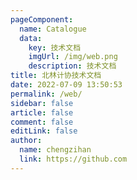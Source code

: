 ```yaml
---
pageComponent:
  name: Catalogue
  data:
    key: 技术文档
    imgUrl: /img/web.png
    description: 技术文档
title: 北林计协技术文档
date: 2022-07-09 13:50:53
permalink: /web/
sidebar: false
article: false
comment: false
editLink: false
author:
  name: chengzihan
  link: https://github.com
---
```

<html>
<div class="circle1"></div>
<div class="circle2"></div>

<style>
  .theme-mode-light .circle1{
  height:400px;
  width:400px;
  background-color:pink;
  position:fixed;
  z-index:-100;
  bottom:60px;
   filter:blur(230px);
   opacity:1;
  left:340px;
  animation-name: breath;
  animation-duration: 7s;
  animation-timing-function: ease-in-out;
  animation-iteration-count: infinite;
}
.theme-mode-light .circle2{
  height:400px;
  width:400px;
  background-color:#7FFFD4;
  position:fixed;
  z-index:-100;
  top:170px;
  filter:blur(220px);
  opacity:1;right:300px;
  animation-name: breath;
  animation-duration: 10s;
  animation-timing-function: ease-in-out;
  animation-iteration-count: infinite;
}
  .theme-mode-dark .circle1{
  height:400px;
  width:400px;
  background-color:purple;
  position:fixed;
  z-index:-100;
  bottom:60px;
   filter:blur(230px);
   opacity:1;
  left:340px;
  animation-name: breath;
  animation-duration: 7s;
  animation-timing-function: ease-in-out;
  animation-iteration-count: infinite;
}
.theme-mode-dark .circle2{
  height:400px;
  width:400px;
  background-color:blue;
  position:fixed;
  z-index:-100;
  top:170px;
  filter:blur(220px);
  opacity:1;right:300px;
  animation-name: breath;
  animation-duration: 10s;
  animation-timing-function: ease-in-out;
  animation-iteration-count: infinite;
}
@keyframes breath {
        from {
          opacity: 0.1;
        }
        50% {
          opacity: 1;
        }
        to {
          opacity: 0.1;
        }
      }
.stars {
    /*position: fixed;*/
    /*top:-200px;*/
    /*left:-200px;*/
  width: 1px;
  height: 1px;
  background: transparent;
  box-shadow: 1712px 196px #FFF , 690px 1260px #FFF , 541px 1362px #FFF , 1979px 1875px #FFF , 1864px 185px #FFF , 931px 1189px #FFF , 1824px 1060px #FFF , 262px 1801px #FFF , 1479px 771px #FFF , 1328px 427px #FFF , 1274px 908px #FFF , 1922px 391px #FFF , 1471px 700px #FFF , 1670px 167px #FFF , 1992px 469px #FFF , 1126px 1320px #FFF , 717px 591px #FFF , 1727px 1743px #FFF , 1600px 1799px #FFF , 1256px 752px #FFF , 1935px 698px #FFF , 596px 1347px #FFF , 1752px 564px #FFF , 1750px 249px #FFF , 743px 1641px #FFF , 929px 1431px #FFF , 1628px 1913px #FFF , 212px 173px #FFF , 1270px 1781px #FFF , 582px 902px #FFF , 117px 1602px #FFF , 359px 1830px #FFF , 1454px 280px #FFF , 920px 1925px #FFF , 1702px 1231px #FFF , 1990px 287px #FFF , 1532px 254px #FFF , 1526px 324px #FFF , 998px 849px #FFF , 1717px 523px #FFF , 534px 1420px #FFF , 1798px 1212px #FFF , 1238px 173px #FFF , 331px 1847px #FFF , 1048px 1601px #FFF , 1313px 1554px #FFF , 1616px 1502px #FFF , 1633px 741px #FFF , 1788px 1248px #FFF , 678px 155px #FFF , 414px 1154px #FFF , 1195px 1132px #FFF , 763px 198px #FFF , 1176px 1443px #FFF , 1919px 1231px #FFF , 360px 938px #FFF , 236px 821px #FFF , 311px 635px #FFF , 1256px 914px #FFF , 993px 1946px #FFF , 1365px 307px #FFF , 975px 910px #FFF , 939px 120px #FFF , 201px 1645px #FFF , 989px 601px #FFF , 1985px 1381px #FFF , 810px 140px #FFF , 313px 708px #FFF , 642px 1279px #FFF , 498px 899px #FFF , 183px 1841px #FFF , 946px 1340px #FFF , 1376px 1816px #FFF , 651px 251px #FFF , 1597px 1599px #FFF , 1047px 1837px #FFF , 1912px 1609px #FFF , 1539px 441px #FFF , 1367px 561px #FFF , 1106px 1456px #FFF , 2000px 389px #FFF , 1880px 257px #FFF , 561px 1607px #FFF , 1988px 542px #FFF , 1672px 1541px #FFF , 178px 1303px #FFF , 1610px 1263px #FFF , 1284px 1371px #FFF , 1081px 14px #FFF , 1802px 893px #FFF , 708px 185px #FFF , 815px 494px #FFF , 608px 311px #FFF , 523px 1920px #FFF , 1350px 923px #FFF , 360px 1333px #FFF , 1557px 1254px #FFF , 290px 638px #FFF , 1555px 1130px #FFF , 992px 1926px #FFF , 944px 730px #FFF , 1962px 1556px #FFF , 526px 1448px #FFF , 1208px 1116px #FFF , 1293px 1514px #FFF , 483px 1015px #FFF , 565px 933px #FFF , 1890px 892px #FFF , 1721px 468px #FFF , 724px 1311px #FFF , 1965px 49px #FFF , 975px 622px #FFF , 155px 1503px #FFF , 372px 287px #FFF , 946px 1843px #FFF , 535px 538px #FFF , 1323px 390px #FFF , 1880px 1424px #FFF , 1864px 1343px #FFF , 574px 841px #FFF , 1330px 1274px #FFF , 565px 162px #FFF , 1945px 483px #FFF , 835px 1571px #FFF , 117px 1711px #FFF , 183px 689px #FFF , 1922px 1814px #FFF , 1691px 1707px #FFF , 1976px 1920px #FFF , 574px 975px #FFF , 1658px 1009px #FFF , 973px 1960px #FFF , 1959px 659px #FFF , 1822px 1650px #FFF , 1390px 875px #FFF , 196px 257px #FFF , 10px 652px #FFF , 1648px 820px #FFF , 427px 1636px #FFF , 1757px 428px #FFF , 1503px 249px #FFF , 894px 1841px #FFF , 1883px 56px #FFF , 354px 1399px #FFF , 1198px 1121px #FFF , 1995px 910px #FFF , 1071px 1897px #FFF , 1218px 920px #FFF , 624px 1750px #FFF , 21px 1270px #FFF , 435px 658px #FFF , 1934px 750px #FFF , 450px 1219px #FFF , 1469px 1609px #FFF , 1278px 301px #FFF , 1645px 376px #FFF , 1294px 533px #FFF , 1033px 1548px #FFF , 1789px 838px #FFF , 1515px 789px #FFF , 1750px 270px #FFF , 103px 848px #FFF , 1293px 1457px #FFF , 1487px 1091px #FFF , 1215px 49px #FFF , 44px 49px #FFF , 1142px 879px #FFF , 434px 991px #FFF , 1081px 1611px #FFF , 897px 1229px #FFF , 261px 1676px #FFF , 147px 1959px #FFF , 924px 405px #FFF , 661px 318px #FFF , 960px 1088px #FFF , 1893px 1911px #FFF , 643px 1549px #FFF , 1920px 690px #FFF , 346px 1058px #FFF , 691px 776px #FFF , 588px 514px #FFF , 1310px 450px #FFF , 1127px 142px #FFF , 1541px 594px #FFF , 741px 12px #FFF , 1869px 282px #FFF , 1773px 1484px #FFF , 594px 121px #FFF , 1676px 1442px #FFF , 1987px 1963px #FFF , 929px 1178px #FFF , 1835px 1066px #FFF , 1557px 403px #FFF , 1909px 1470px #FFF , 1434px 1421px #FFF , 48px 1204px #FFF , 610px 731px #FFF , 1656px 1593px #FFF , 182px 1185px #FFF , 1106px 1773px #FFF , 1208px 80px #FFF , 1181px 1664px #FFF , 1734px 587px #FFF , 1976px 1570px #FFF , 567px 1681px #FFF , 438px 1487px #FFF , 921px 1647px #FFF , 30px 534px #FFF , 1897px 1350px #FFF , 1263px 1840px #FFF , 1530px 1312px #FFF , 1244px 596px #FFF , 476px 1894px #FFF , 1096px 974px #FFF , 1692px 1832px #FFF , 337px 1888px #FFF , 1165px 835px #FFF , 743px 1682px #FFF , 100px 431px #FFF , 1970px 1004px #FFF , 235px 1910px #FFF , 609px 729px #FFF , 272px 1314px #FFF , 590px 1864px #FFF , 1928px 874px #FFF , 1081px 1461px #FFF , 809px 756px #FFF , 64px 281px #FFF , 569px 958px #FFF , 1776px 560px #FFF , 1175px 1809px #FFF , 337px 1610px #FFF , 1646px 1024px #FFF , 495px 1179px #FFF , 1564px 1783px #FFF , 694px 1199px #FFF , 1489px 103px #FFF , 1160px 1412px #FFF , 211px 1895px #FFF , 1121px 650px #FFF , 339px 403px #FFF , 107px 796px #FFF , 881px 596px #FFF , 654px 1049px #FFF , 1785px 1578px #FFF , 676px 538px #FFF , 1659px 1021px #FFF , 702px 181px #FFF , 1933px 1123px #FFF , 1681px 1244px #FFF , 939px 1915px #FFF , 1894px 1506px #FFF , 298px 830px #FFF , 726px 166px #FFF , 437px 283px #FFF , 1542px 1540px #FFF , 1038px 283px #FFF , 1286px 656px #FFF , 8px 1195px #FFF , 1543px 1798px #FFF , 228px 1861px #FFF , 1286px 1497px #FFF , 1941px 1149px #FFF , 503px 1552px #FFF , 917px 858px #FFF , 366px 1836px #FFF , 1510px 1806px #FFF , 583px 1418px #FFF , 1893px 1334px #FFF , 1976px 1345px #FFF , 1150px 1197px #FFF , 904px 333px #FFF , 1958px 430px #FFF , 757px 990px #FFF , 948px 997px #FFF , 700px 184px #FFF , 1032px 1540px #FFF , 1491px 1744px #FFF , 1950px 1204px #FFF , 1492px 187px #FFF , 461px 843px #FFF , 688px 47px #FFF , 402px 897px #FFF , 1988px 760px #FFF , 1307px 394px #FFF , 1833px 1638px #FFF , 1282px 267px #FFF , 895px 1549px #FFF , 105px 487px #FFF , 1008px 86px #FFF , 1245px 1109px #FFF , 1946px 1023px #FFF , 1959px 1230px #FFF , 1774px 707px #FFF , 453px 468px #FFF , 528px 368px #FFF , 1056px 1010px #FFF , 945px 48px #FFF , 24px 1790px #FFF , 150px 1909px #FFF , 689px 1162px #FFF , 939px 88px #FFF , 1692px 62px #FFF , 931px 1855px #FFF , 673px 725px #FFF , 585px 859px #FFF , 1736px 249px #FFF , 197px 1023px #FFF , 958px 173px #FFF , 618px 210px #FFF , 128px 1504px #FFF , 439px 1376px #FFF , 78px 1562px #FFF , 586px 816px #FFF , 1577px 424px #FFF , 1048px 1560px #FFF , 1765px 1166px #FFF , 1708px 1260px #FFF , 1812px 579px #FFF , 1684px 865px #FFF , 1460px 500px #FFF , 82px 552px #FFF , 1071px 1621px #FFF , 1782px 1444px #FFF , 1907px 505px #FFF , 613px 256px #FFF , 636px 177px #FFF , 234px 1893px #FFF , 1757px 1499px #FFF , 1541px 1630px #FFF , 1944px 157px #FFF , 301px 1294px #FFF , 1211px 1556px #FFF , 205px 1416px #FFF , 1938px 1389px #FFF , 1772px 7px #FFF , 116px 864px #FFF , 1217px 1217px #FFF , 1359px 337px #FFF , 1160px 1740px #FFF , 1137px 1982px #FFF , 1528px 1754px #FFF , 1538px 225px #FFF , 1212px 772px #FFF , 276px 512px #FFF , 1564px 1572px #FFF , 1312px 215px #FFF , 1977px 235px #FFF , 882px 846px #FFF , 168px 159px #FFF , 1684px 1976px #FFF , 65px 871px #FFF , 984px 1888px #FFF , 114px 1791px #FFF , 753px 1273px #FFF , 1418px 514px #FFF , 1085px 1435px #FFF , 1584px 1923px #FFF , 91px 1007px #FFF , 1338px 1338px #FFF , 1768px 430px #FFF , 566px 1381px #FFF , 1483px 322px #FFF , 1297px 650px #FFF , 1166px 737px #FFF , 1530px 1418px #FFF , 820px 1826px #FFF , 209px 1401px #FFF , 1796px 829px #FFF , 1035px 1511px #FFF , 1901px 460px #FFF , 1684px 970px #FFF , 1573px 111px #FFF , 1701px 197px #FFF , 1058px 42px #FFF , 1547px 1416px #FFF , 1763px 1112px #FFF , 488px 1684px #FFF , 1161px 741px #FFF , 1253px 544px #FFF , 942px 381px #FFF , 890px 1132px #FFF , 485px 1456px #FFF , 1013px 323px #FFF , 146px 991px #FFF , 676px 1923px #FFF , 150px 570px #FFF , 1071px 652px #FFF , 663px 26px #FFF , 168px 71px #FFF , 903px 681px #FFF , 865px 67px #FFF , 1705px 133px #FFF , 1450px 1068px #FFF , 1231px 1478px #FFF , 1931px 319px #FFF , 1666px 167px #FFF , 203px 47px #FFF , 511px 46px #FFF , 1393px 1915px #FFF , 1818px 962px #FFF , 281px 218px #FFF , 619px 1670px #FFF , 847px 682px #FFF , 1891px 1579px #FFF , 1889px 1898px #FFF , 73px 1421px #FFF , 1148px 193px #FFF , 984px 1244px #FFF , 848px 368px #FFF , 124px 586px #FFF , 1456px 1282px #FFF , 249px 1616px #FFF , 667px 1678px #FFF , 1290px 617px #FFF , 1144px 250px #FFF , 1216px 512px #FFF , 69px 1883px #FFF , 81px 281px #FFF , 146px 493px #FFF , 1993px 101px #FFF , 1132px 1660px #FFF , 1290px 1237px #FFF , 434px 1197px #FFF , 1749px 41px #FFF , 1077px 241px #FFF , 1421px 1046px #FFF , 1399px 1565px #FFF , 956px 1893px #FFF , 453px 1072px #FFF , 1416px 779px #FFF , 328px 1733px #FFF , 1334px 1330px #FFF , 200px 3px #FFF , 1868px 694px #FFF , 294px 1352px #FFF , 680px 1992px #FFF , 1689px 13px #FFF , 1600px 1447px #FFF , 1838px 1678px #FFF , 1966px 422px #FFF , 236px 1917px #FFF , 1969px 1399px #FFF , 1446px 1911px #FFF , 1361px 1645px #FFF , 751px 1418px #FFF , 730px 914px #FFF , 1560px 813px #FFF , 747px 864px #FFF , 1430px 605px #FFF , 88px 642px #FFF , 1638px 987px #FFF , 1063px 828px #FFF , 1579px 963px #FFF , 908px 1787px #FFF , 973px 1033px #FFF , 778px 412px #FFF , 1977px 478px #FFF , 1627px 905px #FFF , 1832px 1941px #FFF , 193px 906px #FFF , 536px 953px #FFF , 340px 1239px #FFF , 904px 966px #FFF , 364px 709px #FFF , 1384px 1397px #FFF , 1191px 1714px #FFF , 1718px 1337px #FFF , 430px 435px #FFF , 1866px 1421px #FFF , 1098px 99px #FFF , 429px 1324px #FFF , 475px 1598px #FFF , 230px 1589px #FFF , 552px 1103px #FFF , 246px 1956px #FFF , 1414px 1063px #FFF , 1264px 688px #FFF , 1900px 1671px #FFF , 460px 521px #FFF , 407px 148px #FFF , 1897px 697px #FFF , 1591px 1017px #FFF , 994px 241px #FFF , 1885px 1988px #FFF , 1235px 1471px #FFF , 1429px 915px #FFF , 1384px 661px #FFF , 1603px 1539px #FFF , 1301px 1619px #FFF , 1065px 685px #FFF , 1841px 1499px #FFF , 656px 1921px #FFF , 1217px 1663px #FFF , 392px 66px #FFF , 669px 1071px #FFF , 186px 415px #FFF , 478px 882px #FFF , 976px 1762px #FFF , 1902px 792px #FFF , 587px 1894px #FFF , 578px 613px #FFF , 1931px 170px #FFF , 660px 296px #FFF , 550px 515px #FFF , 1041px 561px #FFF , 1863px 628px #FFF , 1526px 461px #FFF , 1457px 840px #FFF , 840px 274px #FFF , 1093px 153px #FFF , 1500px 1537px #FFF , 558px 1033px #FFF , 365px 750px #FFF , 578px 1693px #FFF , 1994px 937px #FFF , 1853px 113px #FFF , 1242px 1055px #FFF , 1988px 549px #FFF , 466px 1595px #FFF , 395px 1846px #FFF , 216px 328px #FFF , 1553px 570px #FFF , 714px 1666px #FFF , 1783px 1884px #FFF , 1751px 1960px #FFF , 1621px 814px #FFF , 1892px 1836px #FFF , 149px 1195px #FFF , 127px 1624px #FFF , 1114px 1878px #FFF , 1943px 1927px #FFF , 876px 1264px #FFF , 1496px 594px #FFF , 1837px 24px #FFF , 758px 1781px #FFF , 648px 1473px #FFF , 1007px 1792px #FFF , 1426px 1403px #FFF , 1575px 1393px #FFF , 496px 1402px #FFF , 867px 1909px #FFF , 725px 385px #FFF , 35px 511px #FFF , 1856px 1802px #FFF , 1223px 208px #FFF , 665px 149px #FFF , 1685px 706px #FFF , 1325px 134px #FFF , 1610px 295px #FFF , 641px 245px #FFF , 509px 1373px #FFF , 194px 570px #FFF , 1806px 671px #FFF , 684px 1061px #FFF , 952px 490px #FFF , 853px 1447px #FFF , 796px 123px #FFF , 1715px 490px #FFF , 183px 1608px #FFF , 407px 1400px #FFF , 1421px 895px #FFF , 1952px 1198px #FFF , 1624px 4px #FFF , 1817px 940px #FFF , 487px 1691px #FFF , 1446px 120px #FFF , 1739px 409px #FFF , 1134px 1309px #FFF , 1786px 293px #FFF , 11px 1708px #FFF , 456px 1765px #FFF , 1563px 1368px #FFF , 1674px 1788px #FFF , 1863px 812px #FFF , 211px 445px #FFF , 1348px 1193px #FFF , 707px 550px #FFF , 1211px 1862px #FFF , 850px 879px #FFF , 525px 826px #FFF , 348px 592px #FFF , 977px 1861px #FFF , 1740px 1642px #FFF , 81px 298px #FFF , 1966px 754px #FFF , 1906px 1827px #FFF , 1922px 1146px #FFF , 72px 1403px #FFF , 566px 224px #FFF , 744px 1332px #FFF , 1384px 1889px #FFF , 1760px 1931px #FFF , 1994px 1757px #FFF , 681px 434px #FFF , 1669px 1622px #FFF , 128px 1760px #FFF , 1817px 709px #FFF , 359px 167px #FFF , 1006px 687px #FFF , 1608px 109px #FFF , 20px 1485px #FFF , 1284px 1268px #FFF , 283px 1038px #FFF , 304px 1570px #FFF , 650px 630px #FFF , 1050px 1189px #FFF , 108px 673px #FFF , 1897px 439px #FFF , 24px 54px #FFF , 371px 160px #FFF , 1338px 1923px #FFF , 1741px 1690px #FFF , 1553px 1190px #FFF , 152px 618px #FFF , 1547px 1632px #FFF , 988px 1298px #FFF , 48px 961px #FFF , 1173px 823px #FFF , 698px 1624px #FFF , 571px 981px #FFF , 1527px 1873px #FFF , 134px 143px #FFF , 1012px 1781px #FFF , 411px 1756px #FFF , 91px 930px #FFF , 418px 863px #FFF , 686px 340px #FFF , 1292px 823px #FFF , 1692px 204px #FFF , 1470px 668px #FFF , 1452px 585px #FFF , 1534px 110px #FFF , 142px 853px #FFF , 246px 1173px #FFF , 25px 970px #FFF , 1344px 1693px #FFF , 1515px 1081px #FFF , 987px 1210px #FFF , 1953px 1191px #FFF , 1351px 320px #FFF , 890px 1895px #FFF , 667px 529px #FFF , 1228px 1481px #FFF , 1004px 22px #FFF , 1206px 1522px #FFF , 1174px 393px #FFF , 564px 975px #FFF , 1207px 1157px #FFF , 160px 281px #FFF , 554px 246px #FFF , 936px 1213px #FFF , 1550px 1081px #FFF , 790px 1471px #FFF , 1414px 1873px #FFF , 341px 347px #FFF , 736px 684px #FFF , 1871px 1173px #FFF , 1417px 131px #FFF , 297px 1026px #FFF , 107px 1309px #FFF , 1246px 371px #FFF , 9px 827px #FFF , 199px 1895px #FFF , 1320px 1363px #FFF , 189px 764px #FFF , 1622px 1499px #FFF , 662px 1782px #FFF , 114px 1270px #FFF , 1132px 1049px #FFF , 183px 1235px #FFF , 1193px 1224px #FFF , 1582px 64px #FFF , 1233px 305px #FFF , 162px 88px #FFF , 595px 1715px #FFF , 1858px 219px #FFF , 1774px 1765px #FFF , 1217px 23px #FFF , 215px 345px #FFF , 503px 618px #FFF , 938px 1062px #FFF , 1796px 895px #FFF , 31px 469px #FFF , 1883px 960px #FFF , 1507px 1009px #FFF , 406px 831px #FFF , 461px 1303px #FFF , 1352px 418px #FFF , 42px 122px #FFF , 673px 1170px #FFF , 1083px 1470px #FFF , 938px 55px #FFF , 1751px 1771px #FFF , 478px 350px #FFF , 721px 92px #FFF , 1283px 890px #FFF , 1804px 1859px #FFF , 397px 1589px #FFF , 1293px 1189px #FFF;
  animation: animStar 50s linear infinite;
}
.stars:after {
  content: " ";
  /*position: absolute;*/
  top: 2000px;
  width: 1px;
  height: 1px;
  background: transparent;
  box-shadow: 1712px 196px #FFF , 690px 1260px #FFF , 541px 1362px #FFF , 1979px 1875px #FFF , 1864px 185px #FFF , 931px 1189px #FFF , 1824px 1060px #FFF , 262px 1801px #FFF , 1479px 771px #FFF , 1328px 427px #FFF , 1274px 908px #FFF , 1922px 391px #FFF , 1471px 700px #FFF , 1670px 167px #FFF , 1992px 469px #FFF , 1126px 1320px #FFF , 717px 591px #FFF , 1727px 1743px #FFF , 1600px 1799px #FFF , 1256px 752px #FFF , 1935px 698px #FFF , 596px 1347px #FFF , 1752px 564px #FFF , 1750px 249px #FFF , 743px 1641px #FFF , 929px 1431px #FFF , 1628px 1913px #FFF , 212px 173px #FFF , 1270px 1781px #FFF , 582px 902px #FFF , 117px 1602px #FFF , 359px 1830px #FFF , 1454px 280px #FFF , 920px 1925px #FFF , 1702px 1231px #FFF , 1990px 287px #FFF , 1532px 254px #FFF , 1526px 324px #FFF , 998px 849px #FFF , 1717px 523px #FFF , 534px 1420px #FFF , 1798px 1212px #FFF , 1238px 173px #FFF , 331px 1847px #FFF , 1048px 1601px #FFF , 1313px 1554px #FFF , 1616px 1502px #FFF , 1633px 741px #FFF , 1788px 1248px #FFF , 678px 155px #FFF , 414px 1154px #FFF , 1195px 1132px #FFF , 763px 198px #FFF , 1176px 1443px #FFF , 1919px 1231px #FFF , 360px 938px #FFF , 236px 821px #FFF , 311px 635px #FFF , 1256px 914px #FFF , 993px 1946px #FFF , 1365px 307px #FFF , 975px 910px #FFF , 939px 120px #FFF , 201px 1645px #FFF , 989px 601px #FFF , 1985px 1381px #FFF , 810px 140px #FFF , 313px 708px #FFF , 642px 1279px #FFF , 498px 899px #FFF , 183px 1841px #FFF , 946px 1340px #FFF , 1376px 1816px #FFF , 651px 251px #FFF , 1597px 1599px #FFF , 1047px 1837px #FFF , 1912px 1609px #FFF , 1539px 441px #FFF , 1367px 561px #FFF , 1106px 1456px #FFF , 2000px 389px #FFF , 1880px 257px #FFF , 561px 1607px #FFF , 1988px 542px #FFF , 1672px 1541px #FFF , 178px 1303px #FFF , 1610px 1263px #FFF , 1284px 1371px #FFF , 1081px 14px #FFF , 1802px 893px #FFF , 708px 185px #FFF , 815px 494px #FFF , 608px 311px #FFF , 523px 1920px #FFF , 1350px 923px #FFF , 360px 1333px #FFF , 1557px 1254px #FFF , 290px 638px #FFF , 1555px 1130px #FFF , 992px 1926px #FFF , 944px 730px #FFF , 1962px 1556px #FFF , 526px 1448px #FFF , 1208px 1116px #FFF , 1293px 1514px #FFF , 483px 1015px #FFF , 565px 933px #FFF , 1890px 892px #FFF , 1721px 468px #FFF , 724px 1311px #FFF , 1965px 49px #FFF , 975px 622px #FFF , 155px 1503px #FFF , 372px 287px #FFF , 946px 1843px #FFF , 535px 538px #FFF , 1323px 390px #FFF , 1880px 1424px #FFF , 1864px 1343px #FFF , 574px 841px #FFF , 1330px 1274px #FFF , 565px 162px #FFF , 1945px 483px #FFF , 835px 1571px #FFF , 117px 1711px #FFF , 183px 689px #FFF , 1922px 1814px #FFF , 1691px 1707px #FFF , 1976px 1920px #FFF , 574px 975px #FFF , 1658px 1009px #FFF , 973px 1960px #FFF , 1959px 659px #FFF , 1822px 1650px #FFF , 1390px 875px #FFF , 196px 257px #FFF , 10px 652px #FFF , 1648px 820px #FFF , 427px 1636px #FFF , 1757px 428px #FFF , 1503px 249px #FFF , 894px 1841px #FFF , 1883px 56px #FFF , 354px 1399px #FFF , 1198px 1121px #FFF , 1995px 910px #FFF , 1071px 1897px #FFF , 1218px 920px #FFF , 624px 1750px #FFF , 21px 1270px #FFF , 435px 658px #FFF , 1934px 750px #FFF , 450px 1219px #FFF , 1469px 1609px #FFF , 1278px 301px #FFF , 1645px 376px #FFF , 1294px 533px #FFF , 1033px 1548px #FFF , 1789px 838px #FFF , 1515px 789px #FFF , 1750px 270px #FFF , 103px 848px #FFF , 1293px 1457px #FFF , 1487px 1091px #FFF , 1215px 49px #FFF , 44px 49px #FFF , 1142px 879px #FFF , 434px 991px #FFF , 1081px 1611px #FFF , 897px 1229px #FFF , 261px 1676px #FFF , 147px 1959px #FFF , 924px 405px #FFF , 661px 318px #FFF , 960px 1088px #FFF , 1893px 1911px #FFF , 643px 1549px #FFF , 1920px 690px #FFF , 346px 1058px #FFF , 691px 776px #FFF , 588px 514px #FFF , 1310px 450px #FFF , 1127px 142px #FFF , 1541px 594px #FFF , 741px 12px #FFF , 1869px 282px #FFF , 1773px 1484px #FFF , 594px 121px #FFF , 1676px 1442px #FFF , 1987px 1963px #FFF , 929px 1178px #FFF , 1835px 1066px #FFF , 1557px 403px #FFF , 1909px 1470px #FFF , 1434px 1421px #FFF , 48px 1204px #FFF , 610px 731px #FFF , 1656px 1593px #FFF , 182px 1185px #FFF , 1106px 1773px #FFF , 1208px 80px #FFF , 1181px 1664px #FFF , 1734px 587px #FFF , 1976px 1570px #FFF , 567px 1681px #FFF , 438px 1487px #FFF , 921px 1647px #FFF , 30px 534px #FFF , 1897px 1350px #FFF , 1263px 1840px #FFF , 1530px 1312px #FFF , 1244px 596px #FFF , 476px 1894px #FFF , 1096px 974px #FFF , 1692px 1832px #FFF , 337px 1888px #FFF , 1165px 835px #FFF , 743px 1682px #FFF , 100px 431px #FFF , 1970px 1004px #FFF , 235px 1910px #FFF , 609px 729px #FFF , 272px 1314px #FFF , 590px 1864px #FFF , 1928px 874px #FFF , 1081px 1461px #FFF , 809px 756px #FFF , 64px 281px #FFF , 569px 958px #FFF , 1776px 560px #FFF , 1175px 1809px #FFF , 337px 1610px #FFF , 1646px 1024px #FFF , 495px 1179px #FFF , 1564px 1783px #FFF , 694px 1199px #FFF , 1489px 103px #FFF , 1160px 1412px #FFF , 211px 1895px #FFF , 1121px 650px #FFF , 339px 403px #FFF , 107px 796px #FFF , 881px 596px #FFF , 654px 1049px #FFF , 1785px 1578px #FFF , 676px 538px #FFF , 1659px 1021px #FFF , 702px 181px #FFF , 1933px 1123px #FFF , 1681px 1244px #FFF , 939px 1915px #FFF , 1894px 1506px #FFF , 298px 830px #FFF , 726px 166px #FFF , 437px 283px #FFF , 1542px 1540px #FFF , 1038px 283px #FFF , 1286px 656px #FFF , 8px 1195px #FFF , 1543px 1798px #FFF , 228px 1861px #FFF , 1286px 1497px #FFF , 1941px 1149px #FFF , 503px 1552px #FFF , 917px 858px #FFF , 366px 1836px #FFF , 1510px 1806px #FFF , 583px 1418px #FFF , 1893px 1334px #FFF , 1976px 1345px #FFF , 1150px 1197px #FFF , 904px 333px #FFF , 1958px 430px #FFF , 757px 990px #FFF , 948px 997px #FFF , 700px 184px #FFF , 1032px 1540px #FFF , 1491px 1744px #FFF , 1950px 1204px #FFF , 1492px 187px #FFF , 461px 843px #FFF , 688px 47px #FFF , 402px 897px #FFF , 1988px 760px #FFF , 1307px 394px #FFF , 1833px 1638px #FFF , 1282px 267px #FFF , 895px 1549px #FFF , 105px 487px #FFF , 1008px 86px #FFF , 1245px 1109px #FFF , 1946px 1023px #FFF , 1959px 1230px #FFF , 1774px 707px #FFF , 453px 468px #FFF , 528px 368px #FFF , 1056px 1010px #FFF , 945px 48px #FFF , 24px 1790px #FFF , 150px 1909px #FFF , 689px 1162px #FFF , 939px 88px #FFF , 1692px 62px #FFF , 931px 1855px #FFF , 673px 725px #FFF , 585px 859px #FFF , 1736px 249px #FFF , 197px 1023px #FFF , 958px 173px #FFF , 618px 210px #FFF , 128px 1504px #FFF , 439px 1376px #FFF , 78px 1562px #FFF , 586px 816px #FFF , 1577px 424px #FFF , 1048px 1560px #FFF , 1765px 1166px #FFF , 1708px 1260px #FFF , 1812px 579px #FFF , 1684px 865px #FFF , 1460px 500px #FFF , 82px 552px #FFF , 1071px 1621px #FFF , 1782px 1444px #FFF , 1907px 505px #FFF , 613px 256px #FFF , 636px 177px #FFF , 234px 1893px #FFF , 1757px 1499px #FFF , 1541px 1630px #FFF , 1944px 157px #FFF , 301px 1294px #FFF , 1211px 1556px #FFF , 205px 1416px #FFF , 1938px 1389px #FFF , 1772px 7px #FFF , 116px 864px #FFF , 1217px 1217px #FFF , 1359px 337px #FFF , 1160px 1740px #FFF , 1137px 1982px #FFF , 1528px 1754px #FFF , 1538px 225px #FFF , 1212px 772px #FFF , 276px 512px #FFF , 1564px 1572px #FFF , 1312px 215px #FFF , 1977px 235px #FFF , 882px 846px #FFF , 168px 159px #FFF , 1684px 1976px #FFF , 65px 871px #FFF , 984px 1888px #FFF , 114px 1791px #FFF , 753px 1273px #FFF , 1418px 514px #FFF , 1085px 1435px #FFF , 1584px 1923px #FFF , 91px 1007px #FFF , 1338px 1338px #FFF , 1768px 430px #FFF , 566px 1381px #FFF , 1483px 322px #FFF , 1297px 650px #FFF , 1166px 737px #FFF , 1530px 1418px #FFF , 820px 1826px #FFF , 209px 1401px #FFF , 1796px 829px #FFF , 1035px 1511px #FFF , 1901px 460px #FFF , 1684px 970px #FFF , 1573px 111px #FFF , 1701px 197px #FFF , 1058px 42px #FFF , 1547px 1416px #FFF , 1763px 1112px #FFF , 488px 1684px #FFF , 1161px 741px #FFF , 1253px 544px #FFF , 942px 381px #FFF , 890px 1132px #FFF , 485px 1456px #FFF , 1013px 323px #FFF , 146px 991px #FFF , 676px 1923px #FFF , 150px 570px #FFF , 1071px 652px #FFF , 663px 26px #FFF , 168px 71px #FFF , 903px 681px #FFF , 865px 67px #FFF , 1705px 133px #FFF , 1450px 1068px #FFF , 1231px 1478px #FFF , 1931px 319px #FFF , 1666px 167px #FFF , 203px 47px #FFF , 511px 46px #FFF , 1393px 1915px #FFF , 1818px 962px #FFF , 281px 218px #FFF , 619px 1670px #FFF , 847px 682px #FFF , 1891px 1579px #FFF , 1889px 1898px #FFF , 73px 1421px #FFF , 1148px 193px #FFF , 984px 1244px #FFF , 848px 368px #FFF , 124px 586px #FFF , 1456px 1282px #FFF , 249px 1616px #FFF , 667px 1678px #FFF , 1290px 617px #FFF , 1144px 250px #FFF , 1216px 512px #FFF , 69px 1883px #FFF , 81px 281px #FFF , 146px 493px #FFF , 1993px 101px #FFF , 1132px 1660px #FFF , 1290px 1237px #FFF , 434px 1197px #FFF , 1749px 41px #FFF , 1077px 241px #FFF , 1421px 1046px #FFF , 1399px 1565px #FFF , 956px 1893px #FFF , 453px 1072px #FFF , 1416px 779px #FFF , 328px 1733px #FFF , 1334px 1330px #FFF , 200px 3px #FFF , 1868px 694px #FFF , 294px 1352px #FFF , 680px 1992px #FFF , 1689px 13px #FFF , 1600px 1447px #FFF , 1838px 1678px #FFF , 1966px 422px #FFF , 236px 1917px #FFF , 1969px 1399px #FFF , 1446px 1911px #FFF , 1361px 1645px #FFF , 751px 1418px #FFF , 730px 914px #FFF , 1560px 813px #FFF , 747px 864px #FFF , 1430px 605px #FFF , 88px 642px #FFF , 1638px 987px #FFF , 1063px 828px #FFF , 1579px 963px #FFF , 908px 1787px #FFF , 973px 1033px #FFF , 778px 412px #FFF , 1977px 478px #FFF , 1627px 905px #FFF , 1832px 1941px #FFF , 193px 906px #FFF , 536px 953px #FFF , 340px 1239px #FFF , 904px 966px #FFF , 364px 709px #FFF , 1384px 1397px #FFF , 1191px 1714px #FFF , 1718px 1337px #FFF , 430px 435px #FFF , 1866px 1421px #FFF , 1098px 99px #FFF , 429px 1324px #FFF , 475px 1598px #FFF , 230px 1589px #FFF , 552px 1103px #FFF , 246px 1956px #FFF , 1414px 1063px #FFF , 1264px 688px #FFF , 1900px 1671px #FFF , 460px 521px #FFF , 407px 148px #FFF , 1897px 697px #FFF , 1591px 1017px #FFF , 994px 241px #FFF , 1885px 1988px #FFF , 1235px 1471px #FFF , 1429px 915px #FFF , 1384px 661px #FFF , 1603px 1539px #FFF , 1301px 1619px #FFF , 1065px 685px #FFF , 1841px 1499px #FFF , 656px 1921px #FFF , 1217px 1663px #FFF , 392px 66px #FFF , 669px 1071px #FFF , 186px 415px #FFF , 478px 882px #FFF , 976px 1762px #FFF , 1902px 792px #FFF , 587px 1894px #FFF , 578px 613px #FFF , 1931px 170px #FFF , 660px 296px #FFF , 550px 515px #FFF , 1041px 561px #FFF , 1863px 628px #FFF , 1526px 461px #FFF , 1457px 840px #FFF , 840px 274px #FFF , 1093px 153px #FFF , 1500px 1537px #FFF , 558px 1033px #FFF , 365px 750px #FFF , 578px 1693px #FFF , 1994px 937px #FFF , 1853px 113px #FFF , 1242px 1055px #FFF , 1988px 549px #FFF , 466px 1595px #FFF , 395px 1846px #FFF , 216px 328px #FFF , 1553px 570px #FFF , 714px 1666px #FFF , 1783px 1884px #FFF , 1751px 1960px #FFF , 1621px 814px #FFF , 1892px 1836px #FFF , 149px 1195px #FFF , 127px 1624px #FFF , 1114px 1878px #FFF , 1943px 1927px #FFF , 876px 1264px #FFF , 1496px 594px #FFF , 1837px 24px #FFF , 758px 1781px #FFF , 648px 1473px #FFF , 1007px 1792px #FFF , 1426px 1403px #FFF , 1575px 1393px #FFF , 496px 1402px #FFF , 867px 1909px #FFF , 725px 385px #FFF , 35px 511px #FFF , 1856px 1802px #FFF , 1223px 208px #FFF , 665px 149px #FFF , 1685px 706px #FFF , 1325px 134px #FFF , 1610px 295px #FFF , 641px 245px #FFF , 509px 1373px #FFF , 194px 570px #FFF , 1806px 671px #FFF , 684px 1061px #FFF , 952px 490px #FFF , 853px 1447px #FFF , 796px 123px #FFF , 1715px 490px #FFF , 183px 1608px #FFF , 407px 1400px #FFF , 1421px 895px #FFF , 1952px 1198px #FFF , 1624px 4px #FFF , 1817px 940px #FFF , 487px 1691px #FFF , 1446px 120px #FFF , 1739px 409px #FFF , 1134px 1309px #FFF , 1786px 293px #FFF , 11px 1708px #FFF , 456px 1765px #FFF , 1563px 1368px #FFF , 1674px 1788px #FFF , 1863px 812px #FFF , 211px 445px #FFF , 1348px 1193px #FFF , 707px 550px #FFF , 1211px 1862px #FFF , 850px 879px #FFF , 525px 826px #FFF , 348px 592px #FFF , 977px 1861px #FFF , 1740px 1642px #FFF , 81px 298px #FFF , 1966px 754px #FFF , 1906px 1827px #FFF , 1922px 1146px #FFF , 72px 1403px #FFF , 566px 224px #FFF , 744px 1332px #FFF , 1384px 1889px #FFF , 1760px 1931px #FFF , 1994px 1757px #FFF , 681px 434px #FFF , 1669px 1622px #FFF , 128px 1760px #FFF , 1817px 709px #FFF , 359px 167px #FFF , 1006px 687px #FFF , 1608px 109px #FFF , 20px 1485px #FFF , 1284px 1268px #FFF , 283px 1038px #FFF , 304px 1570px #FFF , 650px 630px #FFF , 1050px 1189px #FFF , 108px 673px #FFF , 1897px 439px #FFF , 24px 54px #FFF , 371px 160px #FFF , 1338px 1923px #FFF , 1741px 1690px #FFF , 1553px 1190px #FFF , 152px 618px #FFF , 1547px 1632px #FFF , 988px 1298px #FFF , 48px 961px #FFF , 1173px 823px #FFF , 698px 1624px #FFF , 571px 981px #FFF , 1527px 1873px #FFF , 134px 143px #FFF , 1012px 1781px #FFF , 411px 1756px #FFF , 91px 930px #FFF , 418px 863px #FFF , 686px 340px #FFF , 1292px 823px #FFF , 1692px 204px #FFF , 1470px 668px #FFF , 1452px 585px #FFF , 1534px 110px #FFF , 142px 853px #FFF , 246px 1173px #FFF , 25px 970px #FFF , 1344px 1693px #FFF , 1515px 1081px #FFF , 987px 1210px #FFF , 1953px 1191px #FFF , 1351px 320px #FFF , 890px 1895px #FFF , 667px 529px #FFF , 1228px 1481px #FFF , 1004px 22px #FFF , 1206px 1522px #FFF , 1174px 393px #FFF , 564px 975px #FFF , 1207px 1157px #FFF , 160px 281px #FFF , 554px 246px #FFF , 936px 1213px #FFF , 1550px 1081px #FFF , 790px 1471px #FFF , 1414px 1873px #FFF , 341px 347px #FFF , 736px 684px #FFF , 1871px 1173px #FFF , 1417px 131px #FFF , 297px 1026px #FFF , 107px 1309px #FFF , 1246px 371px #FFF , 9px 827px #FFF , 199px 1895px #FFF , 1320px 1363px #FFF , 189px 764px #FFF , 1622px 1499px #FFF , 662px 1782px #FFF , 114px 1270px #FFF , 1132px 1049px #FFF , 183px 1235px #FFF , 1193px 1224px #FFF , 1582px 64px #FFF , 1233px 305px #FFF , 162px 88px #FFF , 595px 1715px #FFF , 1858px 219px #FFF , 1774px 1765px #FFF , 1217px 23px #FFF , 215px 345px #FFF , 503px 618px #FFF , 938px 1062px #FFF , 1796px 895px #FFF , 31px 469px #FFF , 1883px 960px #FFF , 1507px 1009px #FFF , 406px 831px #FFF , 461px 1303px #FFF , 1352px 418px #FFF , 42px 122px #FFF , 673px 1170px #FFF , 1083px 1470px #FFF , 938px 55px #FFF , 1751px 1771px #FFF , 478px 350px #FFF , 721px 92px #FFF , 1283px 890px #FFF , 1804px 1859px #FFF , 397px 1589px #FFF , 1293px 1189px #FFF;
}
.stars2 {
  width: 2px;
  height: 2px;
  background: transparent;
  box-shadow: 1160px 1808px #FFF , 1501px 30px #FFF , 494px 348px #FFF , 1387px 664px #FFF , 283px 42px #FFF , 1957px 1575px #FFF , 947px 774px #FFF , 1341px 774px #FFF , 1737px 1350px #FFF , 525px 1506px #FFF , 829px 1125px #FFF , 915px 1789px #FFF , 719px 744px #FFF , 330px 259px #FFF , 1486px 1219px #FFF , 846px 520px #FFF , 1814px 1602px #FFF , 140px 1302px #FFF , 1445px 1px #FFF , 751px 827px #FFF , 1998px 317px #FFF , 1984px 1091px #FFF , 414px 579px #FFF , 311px 818px #FFF , 138px 187px #FFF , 647px 1376px #FFF , 118px 261px #FFF , 643px 284px #FFF , 705px 837px #FFF , 605px 249px #FFF , 1649px 1630px #FFF , 830px 1978px #FFF , 1794px 299px #FFF , 62px 921px #FFF , 65px 1459px #FFF , 575px 569px #FFF , 1941px 961px #FFF , 448px 1035px #FFF , 297px 291px #FFF , 1291px 860px #FFF , 1906px 1748px #FFF , 382px 669px #FFF , 196px 773px #FFF , 1668px 1594px #FFF , 1345px 1700px #FFF , 1653px 158px #FFF , 1527px 629px #FFF , 1117px 1212px #FFF , 461px 1285px #FFF , 876px 330px #FFF , 1610px 1930px #FFF , 925px 193px #FFF , 472px 1389px #FFF , 573px 760px #FFF , 1942px 51px #FFF , 1185px 624px #FFF , 1861px 946px #FFF , 436px 648px #FFF , 1381px 1327px #FFF , 602px 231px #FFF , 1497px 839px #FFF , 1438px 1205px #FFF , 580px 1917px #FFF , 1497px 352px #FFF , 469px 142px #FFF , 498px 1421px #FFF , 693px 1930px #FFF , 1453px 1283px #FFF , 1880px 1509px #FFF , 1945px 22px #FFF , 523px 802px #FFF , 1730px 1255px #FFF , 1039px 630px #FFF , 271px 642px #FFF , 885px 864px #FFF , 34px 45px #FFF , 69px 922px #FFF , 1655px 195px #FFF , 1009px 114px #FFF , 619px 197px #FFF , 1194px 411px #FFF , 1159px 729px #FFF , 902px 1476px #FFF , 1148px 834px #FFF , 245px 1768px #FFF , 619px 317px #FFF , 1340px 1072px #FFF , 1853px 84px #FFF , 1883px 603px #FFF , 639px 1382px #FFF , 704px 1797px #FFF , 1968px 1899px #FFF , 1381px 1097px #FFF , 1153px 1052px #FFF , 728px 1017px #FFF , 76px 1360px #FFF , 719px 125px #FFF , 63px 894px #FFF , 358px 1634px #FFF , 1239px 296px #FFF , 300px 835px #FFF , 1156px 1824px #FFF , 47px 233px #FFF , 1362px 1954px #FFF , 1582px 112px #FFF , 1041px 1244px #FFF , 1571px 1893px #FFF , 892px 1260px #FFF , 210px 648px #FFF , 884px 958px #FFF , 1222px 1345px #FFF , 1028px 24px #FFF , 569px 643px #FFF , 168px 1828px #FFF , 1382px 1907px #FFF , 1410px 745px #FFF , 588px 1444px #FFF , 769px 59px #FFF , 423px 1511px #FFF , 1541px 376px #FFF , 221px 1182px #FFF , 692px 789px #FFF , 1842px 1115px #FFF , 1740px 1168px #FFF , 1811px 251px #FFF , 682px 618px #FFF , 149px 1605px #FFF , 1766px 1640px #FFF , 212px 130px #FFF , 182px 1166px #FFF , 1028px 1664px #FFF , 973px 288px #FFF , 1334px 1027px #FFF , 494px 951px #FFF , 1330px 9px #FFF , 17px 150px #FFF , 489px 30px #FFF , 1762px 402px #FFF , 94px 1240px #FFF , 1034px 1896px #FFF , 1377px 1452px #FFF , 1676px 507px #FFF , 1585px 1252px #FFF , 491px 815px #FFF , 997px 733px #FFF , 1377px 1395px #FFF , 1589px 672px #FFF , 1907px 1144px #FFF , 551px 1628px #FFF , 2000px 948px #FFF , 1371px 1161px #FFF , 47px 929px #FFF , 375px 600px #FFF , 807px 1362px #FFF , 406px 809px #FFF , 417px 268px #FFF , 1454px 1798px #FFF , 1441px 71px #FFF , 1321px 1135px #FFF , 206px 966px #FFF , 1833px 543px #FFF , 171px 77px #FFF , 1700px 359px #FFF , 1663px 190px #FFF , 1916px 374px #FFF , 1935px 818px #FFF , 1802px 1417px #FFF , 949px 561px #FFF , 667px 1380px #FFF , 1462px 1564px #FFF , 344px 262px #FFF , 1396px 1028px #FFF , 891px 135px #FFF , 928px 37px #FFF , 633px 1588px #FFF , 1760px 559px #FFF , 1691px 1988px #FFF , 1957px 1701px #FFF , 881px 257px #FFF , 1704px 718px #FFF , 990px 667px #FFF , 399px 1413px #FFF , 994px 769px #FFF , 91px 483px #FFF , 23px 1220px #FFF , 997px 1558px #FFF , 921px 1458px #FFF , 981px 1206px #FFF , 781px 1914px #FFF , 1616px 1177px #FFF , 1334px 922px #FFF , 577px 122px #FFF , 388px 693px #FFF , 590px 158px #FFF , 1488px 1255px #FFF , 459px 884px #FFF , 261px 196px #FFF , 579px 386px #FFF , 1033px 359px #FFF , 813px 1956px #FFF;
  animation: animStar 100s linear infinite;
}
.stars2:after {
  content: " ";
  position: absolute;
  top: 2000px;
  width: 2px;
  height: 2px;
  background: transparent;
  box-shadow: 1160px 1808px #FFF , 1501px 30px #FFF , 494px 348px #FFF , 1387px 664px #FFF , 283px 42px #FFF , 1957px 1575px #FFF , 947px 774px #FFF , 1341px 774px #FFF , 1737px 1350px #FFF , 525px 1506px #FFF , 829px 1125px #FFF , 915px 1789px #FFF , 719px 744px #FFF , 330px 259px #FFF , 1486px 1219px #FFF , 846px 520px #FFF , 1814px 1602px #FFF , 140px 1302px #FFF , 1445px 1px #FFF , 751px 827px #FFF , 1998px 317px #FFF , 1984px 1091px #FFF , 414px 579px #FFF , 311px 818px #FFF , 138px 187px #FFF , 647px 1376px #FFF , 118px 261px #FFF , 643px 284px #FFF , 705px 837px #FFF , 605px 249px #FFF , 1649px 1630px #FFF , 830px 1978px #FFF , 1794px 299px #FFF , 62px 921px #FFF , 65px 1459px #FFF , 575px 569px #FFF , 1941px 961px #FFF , 448px 1035px #FFF , 297px 291px #FFF , 1291px 860px #FFF , 1906px 1748px #FFF , 382px 669px #FFF , 196px 773px #FFF , 1668px 1594px #FFF , 1345px 1700px #FFF , 1653px 158px #FFF , 1527px 629px #FFF , 1117px 1212px #FFF , 461px 1285px #FFF , 876px 330px #FFF , 1610px 1930px #FFF , 925px 193px #FFF , 472px 1389px #FFF , 573px 760px #FFF , 1942px 51px #FFF , 1185px 624px #FFF , 1861px 946px #FFF , 436px 648px #FFF , 1381px 1327px #FFF , 602px 231px #FFF , 1497px 839px #FFF , 1438px 1205px #FFF , 580px 1917px #FFF , 1497px 352px #FFF , 469px 142px #FFF , 498px 1421px #FFF , 693px 1930px #FFF , 1453px 1283px #FFF , 1880px 1509px #FFF , 1945px 22px #FFF , 523px 802px #FFF , 1730px 1255px #FFF , 1039px 630px #FFF , 271px 642px #FFF , 885px 864px #FFF , 34px 45px #FFF , 69px 922px #FFF , 1655px 195px #FFF , 1009px 114px #FFF , 619px 197px #FFF , 1194px 411px #FFF , 1159px 729px #FFF , 902px 1476px #FFF , 1148px 834px #FFF , 245px 1768px #FFF , 619px 317px #FFF , 1340px 1072px #FFF , 1853px 84px #FFF , 1883px 603px #FFF , 639px 1382px #FFF , 704px 1797px #FFF , 1968px 1899px #FFF , 1381px 1097px #FFF , 1153px 1052px #FFF , 728px 1017px #FFF , 76px 1360px #FFF , 719px 125px #FFF , 63px 894px #FFF , 358px 1634px #FFF , 1239px 296px #FFF , 300px 835px #FFF , 1156px 1824px #FFF , 47px 233px #FFF , 1362px 1954px #FFF , 1582px 112px #FFF , 1041px 1244px #FFF , 1571px 1893px #FFF , 892px 1260px #FFF , 210px 648px #FFF , 884px 958px #FFF , 1222px 1345px #FFF , 1028px 24px #FFF , 569px 643px #FFF , 168px 1828px #FFF , 1382px 1907px #FFF , 1410px 745px #FFF , 588px 1444px #FFF , 769px 59px #FFF , 423px 1511px #FFF , 1541px 376px #FFF , 221px 1182px #FFF , 692px 789px #FFF , 1842px 1115px #FFF , 1740px 1168px #FFF , 1811px 251px #FFF , 682px 618px #FFF , 149px 1605px #FFF , 1766px 1640px #FFF , 212px 130px #FFF , 182px 1166px #FFF , 1028px 1664px #FFF , 973px 288px #FFF , 1334px 1027px #FFF , 494px 951px #FFF , 1330px 9px #FFF , 17px 150px #FFF , 489px 30px #FFF , 1762px 402px #FFF , 94px 1240px #FFF , 1034px 1896px #FFF , 1377px 1452px #FFF , 1676px 507px #FFF , 1585px 1252px #FFF , 491px 815px #FFF , 997px 733px #FFF , 1377px 1395px #FFF , 1589px 672px #FFF , 1907px 1144px #FFF , 551px 1628px #FFF , 2000px 948px #FFF , 1371px 1161px #FFF , 47px 929px #FFF , 375px 600px #FFF , 807px 1362px #FFF , 406px 809px #FFF , 417px 268px #FFF , 1454px 1798px #FFF , 1441px 71px #FFF , 1321px 1135px #FFF , 206px 966px #FFF , 1833px 543px #FFF , 171px 77px #FFF , 1700px 359px #FFF , 1663px 190px #FFF , 1916px 374px #FFF , 1935px 818px #FFF , 1802px 1417px #FFF , 949px 561px #FFF , 667px 1380px #FFF , 1462px 1564px #FFF , 344px 262px #FFF , 1396px 1028px #FFF , 891px 135px #FFF , 928px 37px #FFF , 633px 1588px #FFF , 1760px 559px #FFF , 1691px 1988px #FFF , 1957px 1701px #FFF , 881px 257px #FFF , 1704px 718px #FFF , 990px 667px #FFF , 399px 1413px #FFF , 994px 769px #FFF , 91px 483px #FFF , 23px 1220px #FFF , 997px 1558px #FFF , 921px 1458px #FFF , 981px 1206px #FFF , 781px 1914px #FFF , 1616px 1177px #FFF , 1334px 922px #FFF , 577px 122px #FFF , 388px 693px #FFF , 590px 158px #FFF , 1488px 1255px #FFF , 459px 884px #FFF , 261px 196px #FFF , 579px 386px #FFF , 1033px 359px #FFF , 813px 1956px #FFF;
}
.stars3 {
  width: 3px;
  height: 3px;
  background: transparent;
  box-shadow: 974px 1792px #FFF , 65px 405px #FFF , 247px 1734px #FFF , 817px 718px #FFF , 79px 787px #FFF , 212px 547px #FFF , 1366px 622px #FFF , 476px 72px #FFF , 120px 16px #FFF , 889px 1997px #FFF , 30px 420px #FFF , 151px 566px #FFF , 214px 7px #FFF , 425px 1526px #FFF , 128px 1202px #FFF , 944px 562px #FFF , 221px 243px #FFF , 315px 1122px #FFF , 1218px 1932px #FFF , 1640px 870px #FFF , 1358px 1796px #FFF , 1085px 1707px #FFF , 1844px 643px #FFF , 797px 560px #FFF , 591px 1551px #FFF , 393px 913px #FFF , 339px 1491px #FFF , 1742px 1583px #FFF , 1480px 1119px #FFF , 485px 1718px #FFF , 1094px 1856px #FFF , 1201px 543px #FFF , 152px 256px #FFF , 664px 530px #FFF , 33px 486px #FFF , 1943px 1355px #FFF , 1510px 1480px #FFF , 1125px 320px #FFF , 1242px 45px #FFF , 614px 1896px #FFF , 1916px 1762px #FFF , 1555px 1455px #FFF , 792px 623px #FFF , 442px 169px #FFF , 693px 1843px #FFF , 1169px 1596px #FFF , 1624px 1988px #FFF , 1092px 657px #FFF , 1854px 1080px #FFF , 510px 1684px #FFF , 1849px 159px #FFF , 880px 385px #FFF , 1435px 1576px #FFF , 941px 317px #FFF , 1792px 617px #FFF , 88px 1560px #FFF , 1947px 1021px #FFF , 1759px 1410px #FFF , 481px 1685px #FFF , 157px 851px #FFF , 1151px 855px #FFF , 296px 932px #FFF , 1085px 238px #FFF , 936px 1343px #FFF , 155px 1958px #FFF , 951px 569px #FFF , 904px 1932px #FFF , 1939px 557px #FFF , 1381px 1364px #FFF , 165px 733px #FFF , 1751px 1716px #FFF , 1288px 1029px #FFF , 1964px 825px #FFF , 701px 1989px #FFF , 1909px 1395px #FFF , 333px 77px #FFF , 1505px 1420px #FFF , 390px 1030px #FFF , 1775px 367px #FFF , 1842px 682px #FFF , 186px 1594px #FFF , 495px 1118px #FFF , 1142px 1034px #FFF , 217px 1405px #FFF , 386px 1669px #FFF , 868px 1861px #FFF , 1024px 412px #FFF , 1771px 1776px #FFF , 1193px 230px #FFF , 1903px 280px #FFF , 313px 1244px #FFF , 43px 1141px #FFF , 1015px 473px #FFF , 1097px 1528px #FFF , 1037px 1382px #FFF , 1744px 500px #FFF , 587px 1740px #FFF , 1689px 1568px #FFF , 1475px 1344px #FFF , 1905px 763px #FFF;
  animation: animStar 150s linear infinite;
}
.stars3:after {
  content: " ";
  position: absolute;
  top: 2000px;
  width: 3px;
  height: 3px;
  background: transparent;
  box-shadow: 974px 1792px #FFF , 65px 405px #FFF , 247px 1734px #FFF , 817px 718px #FFF , 79px 787px #FFF , 212px 547px #FFF , 1366px 622px #FFF , 476px 72px #FFF , 120px 16px #FFF , 889px 1997px #FFF , 30px 420px #FFF , 151px 566px #FFF , 214px 7px #FFF , 425px 1526px #FFF , 128px 1202px #FFF , 944px 562px #FFF , 221px 243px #FFF , 315px 1122px #FFF , 1218px 1932px #FFF , 1640px 870px #FFF , 1358px 1796px #FFF , 1085px 1707px #FFF , 1844px 643px #FFF , 797px 560px #FFF , 591px 1551px #FFF , 393px 913px #FFF , 339px 1491px #FFF , 1742px 1583px #FFF , 1480px 1119px #FFF , 485px 1718px #FFF , 1094px 1856px #FFF , 1201px 543px #FFF , 152px 256px #FFF , 664px 530px #FFF , 33px 486px #FFF , 1943px 1355px #FFF , 1510px 1480px #FFF , 1125px 320px #FFF , 1242px 45px #FFF , 614px 1896px #FFF , 1916px 1762px #FFF , 1555px 1455px #FFF , 792px 623px #FFF , 442px 169px #FFF , 693px 1843px #FFF , 1169px 1596px #FFF , 1624px 1988px #FFF , 1092px 657px #FFF , 1854px 1080px #FFF , 510px 1684px #FFF , 1849px 159px #FFF , 880px 385px #FFF , 1435px 1576px #FFF , 941px 317px #FFF , 1792px 617px #FFF , 88px 1560px #FFF , 1947px 1021px #FFF , 1759px 1410px #FFF , 481px 1685px #FFF , 157px 851px #FFF , 1151px 855px #FFF , 296px 932px #FFF , 1085px 238px #FFF , 936px 1343px #FFF , 155px 1958px #FFF , 951px 569px #FFF , 904px 1932px #FFF , 1939px 557px #FFF , 1381px 1364px #FFF , 165px 733px #FFF , 1751px 1716px #FFF , 1288px 1029px #FFF , 1964px 825px #FFF , 701px 1989px #FFF , 1909px 1395px #FFF , 333px 77px #FFF , 1505px 1420px #FFF , 390px 1030px #FFF , 1775px 367px #FFF , 1842px 682px #FFF , 186px 1594px #FFF , 495px 1118px #FFF , 1142px 1034px #FFF , 217px 1405px #FFF , 386px 1669px #FFF , 868px 1861px #FFF , 1024px 412px #FFF , 1771px 1776px #FFF , 1193px 230px #FFF , 1903px 280px #FFF , 313px 1244px #FFF , 43px 1141px #FFF , 1015px 473px #FFF , 1097px 1528px #FFF , 1037px 1382px #FFF , 1744px 500px #FFF , 587px 1740px #FFF , 1689px 1568px #FFF , 1475px 1344px #FFF , 1905px 763px #FFF;
}
.title1 {
  position: absolute;
  top: 50%;
  left: 0;
  right: 0;
  color: #FFF;
  text-align: center;
  font-family: "lato", sans-serif;
  font-weight: 300;
  font-size: 50px;
  letter-spacing: 10px;
  margin-top: -60px;
  padding-left: 10px;
}
.title1 span {
  background: -webkit-linear-gradient(white, #38495a);
  -webkit-background-clip: text;
  -webkit-text-fill-color: transparent;
}
@keyframes animStar {
  from {
    transform: translateY(0px);
  }
  to {
    transform: translateY(-2000px);
  }
}

</style>

</html>
<!-- <div style="position:absolute; top:10px; height:500px;over-flow:hidden;justify-content:center;align-content:center">
<iframe src="/lion.html" height="800px" width="1400px" frameborder="0" scrolling="no"></iframe></div> -->
<ClientOnly>
  <WebInfo/>
</ClientOnly>

